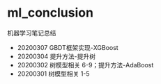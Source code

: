 # ml_conclusion

机器学习笔记总结

* 20200307 GBDT框架实现-XGBoost
* 20200304 提升方法-提升树
* 20200302 树模型相关 6-9；提升方法-AdaBoost
* 20200301 树模型相关 1-5
  